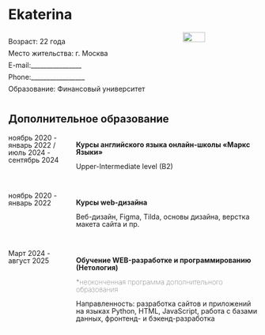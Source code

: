 # Ekaterina

<div style="display: flex; line-height: 10px;">
<div style="width: 70%; box-sizing: border-box;">
    <p>Возраст: 22 года</p>
    <p>Место жительства: г. Москва</p>
    <p>E-mail:________________</p>
    <p>Phone:_________________</p>
    <p>Образование: Финансовый университет</p>
</div>
<img style="width: 30%; box-sizing: border-box;" src="/Users/ekaterina.goryunova/Desktop/cv/photo_2024-10-31_22.00.23.jpeg">
</div>

## Дополнительное образование
<div style="display: flex; line-height: 15px; margin-bottom: 30px;">
    <div style="width: 25%; box-sizing: border-box;">
        ноябрь 2020 - январь 2022 / июль 2024 - сентябрь 2024
    </div>
    <div style="width: 75%; box-sizing: border-box; border-left: 1px solid white; padding-left: 10px;">
        <p style="font-weight: bold;">Курсы английского языка онлайн-школы «Маркс Языки»</p>
        <p>Upper-Intermediate level (B2)</p>
    </div>
</div>


<div style="display: flex; line-height: 15px; margin-bottom: 30px;">
    <div style="width: 25%; box-sizing: border-box;">
        ноябрь 2020 - январь 2022
    </div>
    <div style="width: 75%; box-sizing: border-box; border-left: 1px solid white; padding-left: 10px;">
        <p style="font-weight: bold;">Курсы web-дизайна</p>
        <p>Веб-дизайн, Figma, Tilda, основы дизайна, верстка макета сайта и пр.</p>
    </div>
</div>

<div style="display: flex; line-height: 15px; margin-bottom: 30px;">
    <div style="width: 25%; box-sizing: border-box;">
        Март 2024 - август 2025
    </div>
    <div style="width: 75%; box-sizing: border-box; border-left: 1px solid white; padding-left: 10px;">
        <p style="font-weight: bold;">Обучение WEB-разработке и программированию (Нетология)</p>
        <p style="font-weight: 100;">*неоконченная программа дополнительного образования</p>
        <p>Направленность: разработка сайтов и приложений на языках Python, HTML, JavaScript, работа с базами данных, фронтенд- и бэкенд-разработка</p>
    </div>
</div>